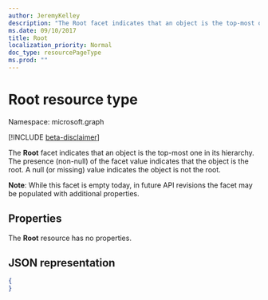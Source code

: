 ```yaml
---
author: JeremyKelley
description: "The Root facet indicates that an object is the top-most one in its hierarchy."
ms.date: 09/10/2017
title: Root
localization_priority: Normal
doc_type: resourcePageType
ms.prod: ""
---
```

# Root resource type

Namespace: microsoft.graph

[!INCLUDE [beta-disclaimer](../../includes/beta-disclaimer.md)]

The **Root** facet indicates that an object is the top-most one in its hierarchy.
The presence (non-null) of the facet value indicates that the object is the root.
A null (or missing) value indicates the object is not the root.

**Note**: While this facet is empty today, in future API revisions the facet may be populated with additional properties.

## Properties

The **Root** resource has no properties.

## JSON representation

<!-- { "blockType": "resource", "@type": "microsoft.graph.root" } -->

```json
{
}
```

<!--
{
  "type": "#page.annotation",
  "section": "documentation",
  "tocPath": "Facets/Root",
  "suppressions": []
}
-->
